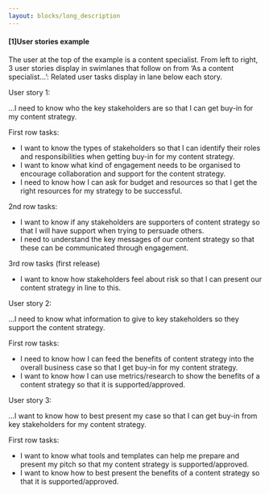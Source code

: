 ```yaml
---
layout: blocks/long_description
---
```

#### [1]User stories example

The user at the top of the example is a content specialist. From left to right, 3 user stories display in swimlanes that follow on from ‘As a content specialist...’: Related user tasks display in lane below each story.

User story 1:

...I need to know who the key stakeholders are so that I can get buy-in for my content strategy.

First row tasks:

  * I want to know the types of stakeholders so that I can identify their roles and responsibilities when getting buy-in for my content strategy.
  * I want to know what kind of engagement needs to be organised to encourage collaboration and support for the content strategy.
  * I need to know how I can ask for budget and resources so that I get the right resources for my strategy to be successful.

2nd row tasks:
  * I want to know if any stakeholders are supporters of content strategy so that I will have support when trying to persuade others.
  * I need to understand the key messages of our content strategy so that these can be communicated through engagement.

3rd row tasks (first release)
  * I want to know how stakeholders feel about risk so that I can present our content strategy in line to this.

User story 2:

...I need to know what information to give to key stakeholders so they support the content strategy.

First row tasks:

  * I need to know how I can feed the benefits of content strategy into the overall business case so that I get buy-in for my content strategy.
  * I want to know how I can use metrics/research to show the benefits of a content strategy so that it is supported/approved.

User story 3:

...I want to know how to best present my case so that I can get buy-in from key stakeholders for my content strategy. 

First row tasks:

  * I want to know what tools and templates can help me prepare and present my pitch so that my content strategy is supported/approved.
  * I want to know how to best present the benefits of a content strategy so that it is supported/approved.
